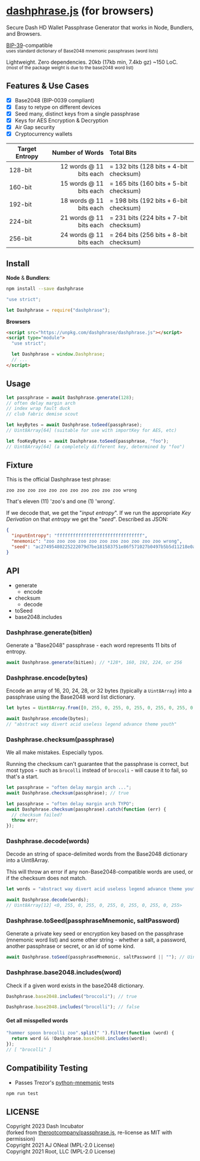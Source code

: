 # [dashphrase.js][dashphrasejs] (for browsers)

Secure Dash HD Wallet Passphrase Generator that works in Node, Bundlers, and
Browsers.

[BIP-39][bip39]-compatible \
<small>uses standard dictionary of Base2048 mnemonic passphrases (word lists)</small>

Lightweight. Zero dependencies. 20kb (17kb min, 7.4kb gz) ~150 LoC. \
<small>(most of the package weight is due to the base2048 word list)</small>

[bip39]: https://github.com/bitcoin/bips/blob/master/bip-0039.mediawiki
[dashphrasejs]: https://github.com/dashhive/dashphrase.js

## Features & Use Cases

- [x] Base2048 (BIP-0039 compliant)
- [x] Easy to retype on different devices
- [x] Seed many, distinct keys from a single passphrase
- [x] Keys for AES Encryption & Decryption
- [x] Air Gap security
- [x] Cryptocurrency wallets

| Target Entropy |         Number of Words | Total Bits                             |
| -------------- | ----------------------: | :------------------------------------- |
| 128-bit        | 12 words @ 11 bits each | = 132 bits (128 bits + 4-bit checksum) |
| 160-bit        | 15 words @ 11 bits each | = 165 bits (160 bits + 5-bit checksum) |
| 192-bit        | 18 words @ 11 bits each | = 198 bits (192 bits + 6-bit checksum) |
| 224-bit        | 21 words @ 11 bits each | = 231 bits (224 bits + 7-bit checksum) |
| 256-bit        | 24 words @ 11 bits each | = 264 bits (256 bits + 8-bit checksum) |

## Install

**Node** & **Bundlers**:

```sh
npm install --save dashphrase
```

```js
"use strict";

let Dashphrase = require("dashphrase");
```

**Browsers**

```html
<script src="https://unpkg.com/dashphrase/dashphrase.js"></script>
<script type="module">
  "use strict";

  let Dashphrase = window.Dashphrase;
  // ...
</script>
```

## Usage

```js
let passphrase = await Dashphrase.generate(128);
// often delay margin arch
// index wrap fault duck
// club fabric demise scout

let keyBytes = await Dashphrase.toSeed(passphrase);
// Uint8Array[64] (suitable for use with importKey for AES, etc)

let fooKeyBytes = await Dashphrase.toSeed(passphrase, "foo");
// Uint8Array[64] (a completely different key, determined by "foo")
```

## Fixture

This is the official Dashphrase test phrase:

```text
zoo zoo zoo zoo zoo zoo zoo zoo zoo zoo zoo wrong
```

That's eleven (11) 'zoo's and one (1) 'wrong'.

If we decode that, we get the "_input entropy_". If we run the appropriate _Key
Derivation_ on that _entropy_ we get the "_seed_". Described as JSON:

```json
{
  "inputEntropy": "ffffffffffffffffffffffffffffffff",
  "mnemonic": "zoo zoo zoo zoo zoo zoo zoo zoo zoo zoo zoo wrong",
  "seed": "ac27495480225222079d7be181583751e86f571027b0497b5b5d11218e0a8a13332572917f0f8e5a589620c6f15b11c61dee327651a14c34e18231052e48c069"
}
```

## API

- generate
  - encode
- checksum
  - decode
- toSeed
- base2048.includes

### Dashphrase.generate(bitlen)

Generate a "Base2048" passphrase - each word represents 11 bits of entropy.

```js
await Dashphrase.generate(bitLen); // *128*, 160, 192, 224, or 256
```

### Dashphrase.encode(bytes)

Encode an array of 16, 20, 24, 28, or 32 bytes (typically a `Uint8Array`) into a
passphrase using the Base2048 word list dictionary.

```js
let bytes = Uint8Array.from([0, 255, 0, 255, 0, 255, 0, 255, 0, 255, 0, 255]);

await Dashphrase.encode(bytes);
// "abstract way divert acid useless legend advance theme youth"
```

### Dashphrase.checksum(passphrase)

We all make mistakes. Especially typos.

Running the checksum can't guarantee that the passphrase is correct, but most
typos - such as `brocolli` instead of `broccoli` - will cause it to fail, so
that's a start.

```js
let passphrase = "often delay margin arch ...";
await Dashphrase.checksum(passphrase); // true
```

```js
let passphrase = "often delay margin arch TYPO";
await Dashphrase.checksum(passphrase).catch(function (err) {
  // checksum failed?
  throw err;
});
```

### Dashphrase.decode(words)

Decode an string of space-delimited words from the Base2048 dictionary into a
Uint8Array.

This will throw an error if any non-Base2048-compatible words are used, or if
the checksum does not match.

```js
let words = "abstract way divert acid useless legend advance theme youth";

await Dashphrase.decode(words);
// Uint8Array[12] <0, 255, 0, 255, 0, 255, 0, 255, 0, 255, 0, 255>
```

### Dashphrase.toSeed(passphraseMnemonic, saltPassword)

Generate a private key seed or encryption key based on the passphrase (mnemonic
word list) and some other string - whether a salt, a password, another
passphrase or secret, or an id of some kind.

```js
await Dashphrase.toSeed(passphraseMnemonic, saltPassword || ""); // Uint8Array[64]
```

### Dashphrase.base2048.includes(word)

Check if a given word exists in the base2048 dictionary.

```js
Dashphrase.base2048.includes("broccoli"); // true
```

```js
Dashphrase.base2048.includes("brocolli"); // false
```

#### Get all misspelled words

```js
"hammer spoon brocolli zoo".split(" ").filter(function (word) {
  return word && !Dashphrase.base2048.includes(word);
});
// [ "brocolli" ]
```

## Compatibility Testing

- Passes Trezor's
  [python-mnemonic](https://github.com/trezor/python-mnemonic/blob/master/vectors.json)
  tests

```sh
npm run test
```

## LICENSE

Copyright 2023 Dash Incubator \
 (forked from [therootcompany/passphrase.js][passphrase-js], re-license as MIT
with permission) \
Copyright 2021 AJ ONeal (MPL-2.0 License) \
Copyright 2021 Root, LLC (MPL-2.0 License)

[passphrase-js]: https://github.com/therootcompany/passphrase.js
